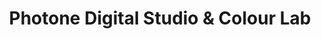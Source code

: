 ---
title: "Photone Digital Studio & Colour Lab"
url: /aluva-kerala/photone-digital-studio-and-colour-lab/
shop: photo
---